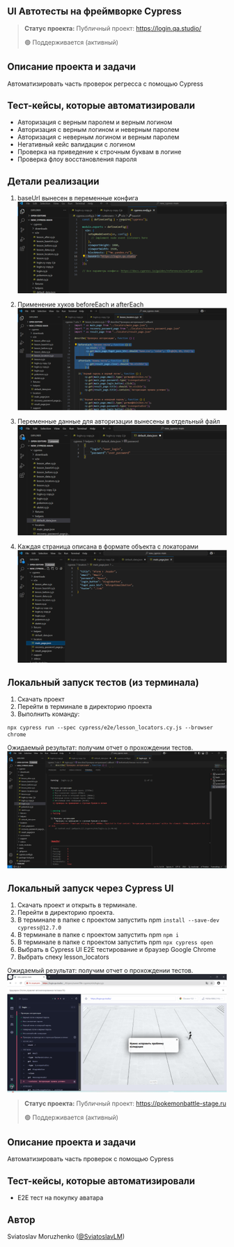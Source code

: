 <h2>UI Автотесты на фреймворке Cypress</h2>

> **Статус проекта:**
> Публичный проект: https://login.qa.studio/
> 
> 🟢 Поддерживается (активный) 

## Описание проекта и задачи
Автоматизировать часть проверок регресса с помощью Cypress

## Тест-кейсы, которые автоматизировали
* Авторизация с верным паролем и верным логином
* Авторизация c верным логином и неверным паролем
* Авторизация c неверным логином и верным паролем
* Негативный кейс валидации с логином
* Проверка на приведение к строчным буквам в логине
* Проверка флоу восстановления пароля

## Детали реализации

1. baseUrl вынесен в переменные конфига
![image](https://raw.githubusercontent.com/Sviatoslav333/Cypress.js/refs/heads/main/url.png)

2. Применение хуков beforeEach и afterEach
![image](https://raw.githubusercontent.com/Sviatoslav333/Cypress.js/refs/heads/main/beforeEach.png)

3. Переменные данные для авторизации вынесены в отдельный файл
![image](https://raw.githubusercontent.com/Sviatoslav333/Cypress.js/refs/heads/main/login.png)

4. Каждая страница описана в формате объекта с локаторами
![image](https://raw.githubusercontent.com/Sviatoslav333/Cypress.js/refs/heads/main/locators.png)

## Локальный запуск тестов (из терминала)
1. Скачать проект
2. Перейти в терминале в директорию проекта
2. Выполнить команду:
```
npx cypress run --spec cypress/e2e/lesson_locators.cy.js --browser chrome
```
Ожидаемый результат: получим отчет о прохождении тестов.
![image](https://raw.githubusercontent.com/Sviatoslav333/Cypress.js/refs/heads/main/terminal.png)


## Локальный запуск через Cypress UI
1. Скачать проект и открыть в терминале.
2. Перейти в директорию проекта.
3. В терминале в папке с проектом запустить npm `install --save-dev cypress@12.7.0`
4. В терминале в папке с проектом запустить npm `npm i`
5. В терминале в папке с проектом запустить npm `npx cypress open`
6. Выбрать в Cypress UI E2E тестирование и браузер Google Chrome
7. Выбрать спеку lesson_locators

Ожидаемый результат: получим отчет о прохождении тестов.
![image](https://raw.githubusercontent.com/Sviatoslav333/Cypress.js/refs/heads/main/CypressUI.png)


> **Статус проекта:**
> Публичный проект: https://pokemonbattle-stage.ru
> 
> 🟢 Поддерживается (активный) 

## Описание проекта и задачи
Автоматизировать часть проверок с помощью Cypress

## Тест-кейсы, которые автоматизировали
* E2E тест на покупку аватара


## Автор

Sviatoslav Moruzhenko ([@SviatoslavLM](https://t.me/SviatoslavLM))
